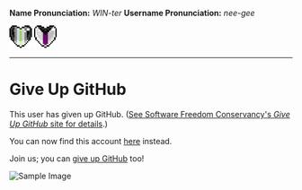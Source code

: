 **Name Pronunciation:** *WIN-ter*
**Username Pronunciation:** *nee-gee*

<picture>
 <img alt="agender heart" src="agenderheart.gif" width="40" height="40">
</picture>
<picture>
 <img alt="demi heart" src="demiheart.gif" width="40" height="40">
</picture>

---

# Give Up GitHub

This user has given up GitHub.  ([See Software Freedom Conservancy's *Give Up  GitHub* site for details](https://GiveUpGitHub.org).)

You can now find this account [here](https://codeberg.org/n1ji) instead.

Join us; you can [give up GitHub](https://GiveUpGitHub.org) too!

<img src="https://sfconservancy.org/static/img/GiveUpGitHub.png" alt="Sample Image" width="400" height="400">
